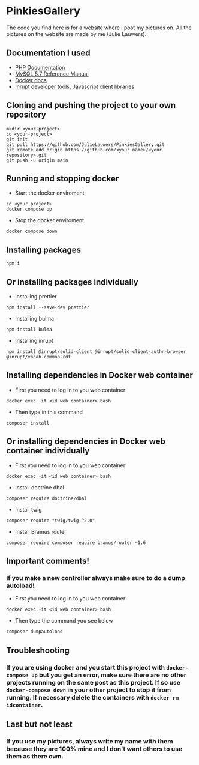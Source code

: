# PinkiesGallery
The code you find here is for a website where I post my pictures on. All the pictures on the website are made by me (Julie Lauwers).

## Documentation I used
* [PHP Documentation](https://www.php.net/docs.php)
* [MySQL 5.7 Reference Manual](https://dev.mysql.com/doc/refman/5.7/en/)
* [Docker docs](https://docs.docker.com/)
* [Inrupt developer tools, Javascript client libraries](https://docs.inrupt.com/developer-tools/javascript/client-libraries/)


## Cloning and pushing the project to your own repository
```shell
mkdir <your-project>
cd <your-project>
git init
git pull https://github.com/JulieLauwers/PinkiesGallery.git
git remote add origin https://github.com/<your name>/<your repository>.git
git push -u origin main
```

## Running and stopping docker
* Start the docker enviroment
```shell
cd <your project>
docker compose up
```
* Stop the docker enviroment
```shell
docker compose down
```

## Installing packages
```shell
npm i
```
## Or installing packages individually
* Installing prettier
```shell
npm install --save-dev prettier
```
* Installing bulma
```shell
npm install bulma
```
* Installing inrupt
```shell
npm install @inrupt/solid-client @inrupt/solid-client-authn-browser @inrupt/vocab-common-rdf
```

## Installing dependencies in Docker web container
* First you need to log in to you web container
```shell
docker exec -it <id web container> bash
```
* Then type in this command
```shell
composer install
```
## Or installing dependencies in Docker web container individually
* First you need to log in to you web container
```shell
docker exec -it <id web container> bash
```
* Install doctrine dbal
```shell
composer require doctrine/dbal
```
* Install twig
```shell
composer require "twig/twig:^2.0"
```
* Install Bramus router
```shell
composer require composer require bramus/router ~1.6
```

## Important comments!
### If you make a new controller always make sure to do a dump autoload!
* First you need to log in to you web container
```shell
docker exec -it <id web container> bash
```
* Then type the command you see below
```shell
composer dumpautoload
```


## Troubleshooting
### If you are using docker and you start this project with <code>docker-compose up</code> but you get an error, make sure there are no other projects running on the same post as this project. If so use <code>docker-compose down</code> in your other project to stop it from running. If necessary delete the containers with <code>docker rm idcontainer</code>.

## Last but not least
### If you use my pictures, always write my name with them because they are 100% mine and I don't want others to use them as there own.
